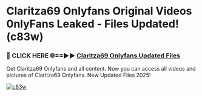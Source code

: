# Claritza69 Onlyfans Original Videos 0nlyFans Leaked - Files Updated! (c83w)

<h3>🔴 CLICK HERE 🌐==►► <a href="https://tinyurl.com/ehrbuxhb" rel="nofollow">Claritza69 Onlyfans Updated Files</a></h3>

Get Claritza69 Onlyfans and all content. Now you can access all videos and pictures of Claritza69 Onlyfans. New Updated Files 2025!

[![c83w](https://i.imgur.com/lVYEuWS.gif)](https://tinyurl.com/ehrbuxhb)
